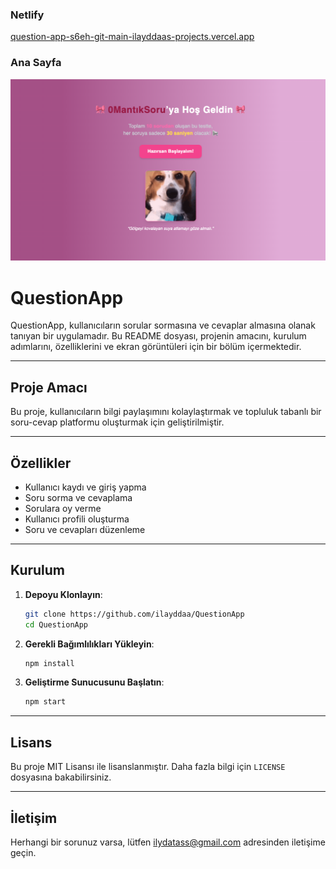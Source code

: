 ### Netlify
[question-app-s6eh-git-main-ilayddaas-projects.vercel.app](https://question-app-s6eh.vercel.app)


### Ana Sayfa
![Ana Sayfa](screenshots.jpg)


# QuestionApp

QuestionApp, kullanıcıların sorular sormasına ve cevaplar almasına olanak tanıyan bir uygulamadır. Bu README dosyası, projenin amacını, kurulum adımlarını, özelliklerini ve ekran görüntüleri için bir bölüm içermektedir.

---

## Proje Amacı

Bu proje, kullanıcıların bilgi paylaşımını kolaylaştırmak ve topluluk tabanlı bir soru-cevap platformu oluşturmak için geliştirilmiştir.

---

## Özellikler

- Kullanıcı kaydı ve giriş yapma
- Soru sorma ve cevaplama
- Sorulara oy verme
- Kullanıcı profili oluşturma
- Soru ve cevapları düzenleme

---

## Kurulum

1. **Depoyu Klonlayın**:
    ```bash
    git clone https://github.com/ilayddaa/QuestionApp
    cd QuestionApp
    ```

2. **Gerekli Bağımlılıkları Yükleyin**:
    ```bash
    npm install
    ```

3. **Geliştirme Sunucusunu Başlatın**:
    ```bash
    npm start
    ```


---

## Lisans

Bu proje MIT Lisansı ile lisanslanmıştır. Daha fazla bilgi için `LICENSE` dosyasına bakabilirsiniz.

---

## İletişim

Herhangi bir sorunuz varsa, lütfen [ilydatass@gmail.com](mailto:ilydatass@gmail.com) adresinden iletişime geçin.
